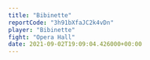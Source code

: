 ```yaml
---
title: "Bibinette"
reportCode: "3h91bXfaJC2k4vDn"
player: "Bibinette"
fight: "Opera Hall"
date: 2021-09-02T19:09:04.426000+00:00
---
```

